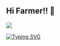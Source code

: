 ## Hi Farmer!! 👋 
<img src="https://img.shields.io/badge/Python-3DDC84?style=flat-square&logo=Python&logoColor=blue&fontColor=yellow"/>

<a href="https://git.io/typing-svg"><img src="https://readme-typing-svg.demolab.com?font=Fira+Code&pause=1000&color=D260F7&width=435&lines=Python+Backend+Developer" alt="Typing SVG" /></a>
